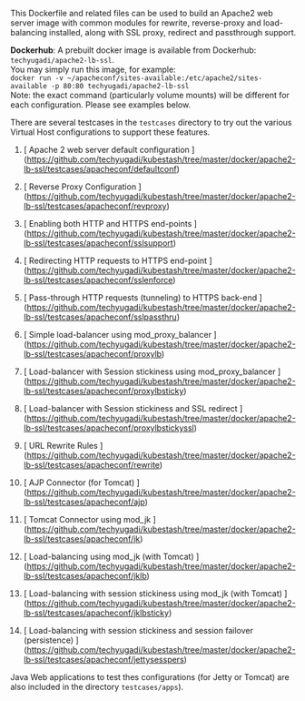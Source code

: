 This Dockerfile and related files can be used to build an Apache2 web server image with common modules for rewrite, reverse-proxy and load-balancing installed, along with SSL proxy, redirect and passthrough support.

**Dockerhub**: A prebuilt docker image is available from Dockerhub: `techyugadi/apache2-lb-ssl`. \
You may simply run this image, for example: \
`docker run -v ~/apacheconf/sites-available:/etc/apache2/sites-available -p 80:80 techyugadi/apache2-lb-ssl` \
Note: the exact command (particularly volume mounts) will be different for each configuration. Please see examples below.

There are several testcases in the `testcases` directory to try out the various Virtual Host configurations to support these features.

1. [ Apache 2 web server default configuration ] (https://github.com/techyugadi/kubestash/tree/master/docker/apache2-lb-ssl/testcases/apacheconf/defaultconf)

2. [ Reverse Proxy Configuration ] (https://github.com/techyugadi/kubestash/tree/master/docker/apache2-lb-ssl/testcases/apacheconf/revproxy)

3. [ Enabling both HTTP and HTTPS end-points ] (https://github.com/techyugadi/kubestash/tree/master/docker/apache2-lb-ssl/testcases/apacheconf/sslsupport)

4. [ Redirecting HTTP requests to HTTPS end-point ] (https://github.com/techyugadi/kubestash/tree/master/docker/apache2-lb-ssl/testcases/apacheconf/sslenforce)

5. [ Pass-through HTTP requests (tunneling) to HTTPS back-end ] (https://github.com/techyugadi/kubestash/tree/master/docker/apache2-lb-ssl/testcases/apacheconf/sslpassthru)

6. [ Simple load-balancer using mod_proxy_balancer ] (https://github.com/techyugadi/kubestash/tree/master/docker/apache2-lb-ssl/testcases/apacheconf/proxylb)

7. [ Load-balancer with Session stickiness using mod_proxy_balancer ] (https://github.com/techyugadi/kubestash/tree/master/docker/apache2-lb-ssl/testcases/apacheconf/proxylbsticky)

8. [ Load-balancer with Session stickiness and SSL redirect ] (https://github.com/techyugadi/kubestash/tree/master/docker/apache2-lb-ssl/testcases/apacheconf/proxylbstickyssl)

9. [ URL Rewrite Rules ] (https://github.com/techyugadi/kubestash/tree/master/docker/apache2-lb-ssl/testcases/apacheconf/rewrite)

10. [ AJP Connector (for Tomcat) ] (https://github.com/techyugadi/kubestash/tree/master/docker/apache2-lb-ssl/testcases/apacheconf/ajp)

11. [ Tomcat Connector using mod_jk ] (https://github.com/techyugadi/kubestash/tree/master/docker/apache2-lb-ssl/testcases/apacheconf/jk)

12. [ Load-balancing using mod_jk (with Tomcat) ] (https://github.com/techyugadi/kubestash/tree/master/docker/apache2-lb-ssl/testcases/apacheconf/jklb)

13. [ Load-balancing with session stickiness using mod_jk (with Tomcat) ] (https://github.com/techyugadi/kubestash/tree/master/docker/apache2-lb-ssl/testcases/apacheconf/jklbsticky)

14. [ Load-balancing with session stickiness and session failover (persistence) ] (https://github.com/techyugadi/kubestash/tree/master/docker/apache2-lb-ssl/testcases/apacheconf/jettysesspers)

Java Web applications to test thes configurations (for Jetty or Tomcat) are also included in the directory `testcases/apps`). 
